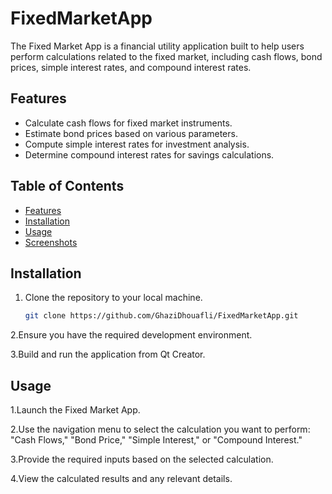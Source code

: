 # FixedMarketApp

The Fixed Market App is a financial utility application built to help users perform calculations related to the fixed market, including cash flows, bond prices, simple interest rates, and compound interest rates.

## Features

- Calculate cash flows for fixed market instruments.
- Estimate bond prices based on various parameters.
- Compute simple interest rates for investment analysis.
- Determine compound interest rates for savings calculations.

## Table of Contents

- [Features](#features)
- [Installation](#installation)
- [Usage](#usage)
- [Screenshots](#screenshots)

## Installation

1. Clone the repository to your local machine.
   ```sh
   git clone https://github.com/GhaziDhouafli/FixedMarketApp.git
   
2.Ensure you have the required development environment.

3.Build and run the application from Qt Creator.

## Usage

1.Launch the Fixed Market App.

2.Use the navigation menu to select the calculation you want to perform: "Cash Flows," "Bond Price," "Simple Interest," or "Compound Interest."

3.Provide the required inputs based on the selected calculation.

4.View the calculated results and any relevant details.
